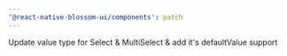 ```yaml
---
'@react-native-blossom-ui/components': patch
---
```


Update value type for Select & MultiSelect & add it's defaultValue support
